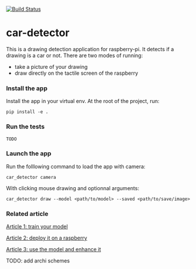 [![Build Status](https://travis-ci.com/Saxamos/car-detector.svg?branch=master)](https://travis-ci.com/Saxamos/car-detector)

# car-detector

This is a drawing detection application for raspberry-pi. It detects if a drawing is a car or not. There are two modes of
running:
- take a picture of your drawing
- draw directly on the tactile screen of the raspberry


### Install the app

Install the app in your virtual env. At the root of the project, run:
```
pip install -e .
```

### Run the tests
```
TODO
```

### Launch the app

Run the folllowing command to load the app with camera:
```
car_detector camera
```

With clicking mouse drawing and optionnal arguments:
```
car_detector draw --model <path/to/model> --saved <path/to/save/image>
```

### Related article

[Article 1: train your model](https://blog.octo.com/ia-embarquee-deployer-du-deep-learning-sur-un-raspberry/)

[Article 2: deploy it on a raspberry](https://blog.octo.com/lia-embarquee-entrainer-deployer-et-utiliser-du-deep-learning-sur-un-raspberry-partie-2/)

[Article 3: use the model and enhance it](https://blog.octo.com/lia-embarquee-entrainer-deployer-et-utiliser-du-deep-learning-sur-un-raspberry-partie-3/)


TODO: add archi schemes